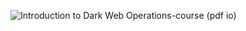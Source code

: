 ![Introduction to Dark Web Operations-course (pdf io)](https://github.com/Toeng152/Toeng152.github.io/assets/94881581/de7a6766-910d-44d5-88f8-89bd05520449)
